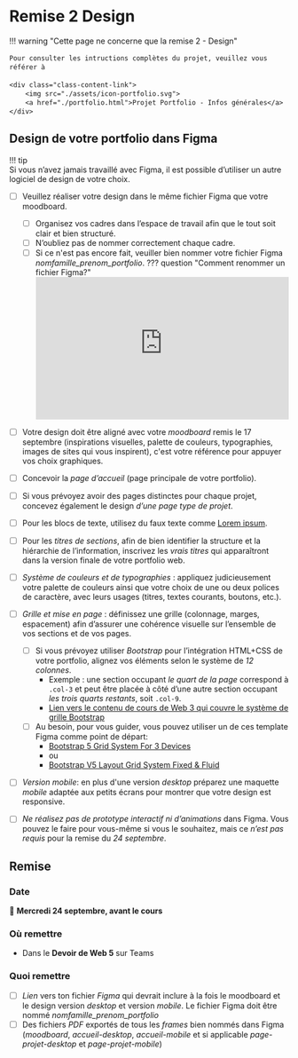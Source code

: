 # Remise 2 Design

<!--
https://squidfunk.github.io/mkdocs-material/reference/admonitions/
✏️note, 📄abstract, ℹ️info, 🔥tip, ✔️success, ❔question, ⚠️warning, ❌failure, ⚡danger, 🐞bug, 🧪example, ❜❜quote
-->


!!! warning "Cette page ne concerne que la remise 2 - Design"

    Pour consulter les intructions complètes du projet, veuillez vous référer à

    <div class="class-content-link">
        <img src="./assets/icon-portfolio.svg">
        <a href="./portfolio.html">Projet Portfolio - Infos générales</a>
    </div>

## Design de votre portfolio dans Figma

!!! tip  
    Si vous n’avez jamais travaillé avec Figma, il est possible d’utiliser un autre logiciel de design de votre choix.  

- [ ] Veuillez réaliser votre design dans le même fichier Figma que votre moodboard. 
  - [ ] Organisez vos cadres dans l’espace de travail afin que le tout soit clair et bien structuré.
  - [ ] N’oubliez pas de nommer correctement chaque cadre.
  - [ ] Si ce n'est pas encore fait, veuiller bien nommer votre fichier Figma *nomfamille_prenom_portfolio*.
    ??? question "Comment renommer un fichier Figma?"
      <div style="max-width: 640px"><div style="position: relative; padding-bottom: 56.25%; height: 0; overflow: hidden;"><iframe src="https://cmontmorency365-my.sharepoint.com/personal/mariem_ouellet_cmontmorency_qc_ca/_layouts/15/embed.aspx?UniqueId=c2361d0d-d74f-4c75-b78c-148c490bd6cb&embed=%7B%22af%22%3Atrue%2C%22hvm%22%3Atrue%2C%22ust%22%3Atrue%7D&referrer=StreamWebApp&referrerScenario=EmbedDialog.Create" width="640" height="360" frameborder="0" scrolling="no" allowfullscreen title="renommer-fichier-figma.mp4" style="border:none; position: absolute; top: 0; left: 0; right: 0; bottom: 0; height: 100%; max-width: 100%;"></iframe></div></div>

- [ ] Votre design doit être aligné avec votre *moodboard* remis le 17 septembre (inspirations visuelles, palette de couleurs, typographies, images de sites qui vous inspirent), c'est votre référence pour appuyer vos choix graphiques.
- [ ] Concevoir la *page d’accueil* (page principale de votre portfolio).  
- [ ] Si vous prévoyez avoir des pages distinctes pour chaque projet, concevez également le design *d’une page type de projet*.  
- [ ] Pour les blocs de texte, utilisez du faux texte comme [Lorem ipsum](https://loremipsum.io/).  
- [ ] Pour les *titres de sections*, afin de bien identifier la structure et la hiérarchie de l’information, inscrivez les *vrais titres* qui apparaîtront dans la version finale de votre portfolio web.
- [ ] *Système de couleurs et de typographies* : appliquez judicieusement votre palette de couleurs ainsi que votre choix de une ou deux polices de caractère, avec leurs usages (titres, textes courants, boutons, etc.).  
- [ ] *Grille et mise en page* : définissez une grille (colonnage, marges, espacement) afin d’assurer une cohérence visuelle sur l’ensemble de vos sections et de vos pages.
  - [ ] Si vous prévoyez utiliser *Bootstrap* pour l’intégration HTML+CSS de votre portfolio, alignez vos éléments selon le système de *12 colonnes*.  
    - Exemple : une section occupant *le quart de la page* correspond à `.col-3` et peut être placée à côté d’une autre section occupant *les trois quarts restants*, soit `.col-9`.
    - [Lien vers le contenu de cours de Web 3 qui couvre le système de grille Bootstrap](https://tim-montmorency.com/compendium/582-311-web3/cours03.html#systeme-de-grille)
  - [ ] Au besoin, pour vous guider, vous pouvez utiliser un de ces template Figma comme point de départ:
    - [Bootstrap 5 Grid System For 3 Devices](https://www.figma.com/community/file/1107190648042940128)
    - ou
    - [Bootstrap V5 Layout Grid System Fixed & Fluid](https://www.figma.com/community/file/1247523227438926075)
- [ ] *Version mobile*: en plus d'une version *desktop* préparez une maquette *mobile* adaptée aux petits écrans pour montrer que votre design est responsive.
- [ ] *Ne réalisez pas de prototype interactif ni d’animations* dans Figma. Vous pouvez le faire pour vous-même si vous le souhaitez, mais ce *n’est pas requis* pour la remise du *24 septembre*.  


## Remise

### Date

📅 **Mercredi 24 septembre, avant le cours**

### Où remettre

- Dans le **Devoir de Web 5** sur Teams

### Quoi remettre

- [ ] *Lien* vers ton fichier *Figma* qui devrait inclure à la fois le moodboard et le design version *desktop* et version *mobile*. Le fichier Figma doit être nommé *nomfamille_prenom_portfolio*
- [ ] Des fichiers *PDF* exportés de tous les *frames* bien nommés dans Figma (*moodboard*, *accueil-desktop*, *accueil-mobile* et si applicable *page-projet-desktop* et *page-projet-mobile*)
